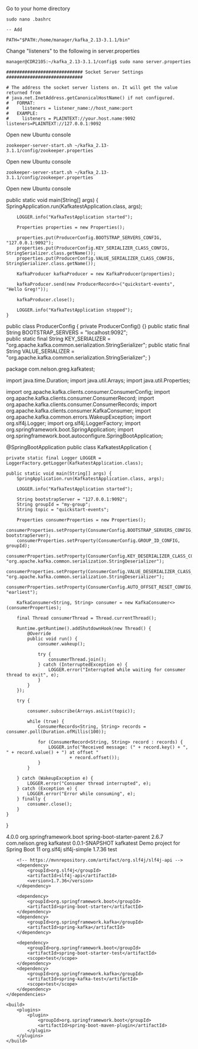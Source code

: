 Go to your home directory

	sudo nano .bashrc	
	
	-- Add
	
	PATH="$PATH:/home/manager/kafka_2.13-3.1.1/bin"

Change "listeners" to the following in server.properties

	manager@CDR2105:~/kafka_2.13-3.1.1/config$ sudo nano server.properties

	############################# Socket Server Settings #############################

	# The address the socket server listens on. It will get the value returned from
	# java.net.InetAddress.getCanonicalHostName() if not configured.
	#   FORMAT:
	#     listeners = listener_name://host_name:port
	#   EXAMPLE:
	#     listeners = PLAINTEXT://your.host.name:9092
	listeners=PLAINTEXT://127.0.0.1:9092


Open new Ubuntu console
	
	zookeeper-server-start.sh ~/kafka_2.13-3.1.1/config/zookeeper.properties

Open new Ubuntu console

	zookeeper-server-start.sh ~/kafka_2.13-3.1.1/config/zookeeper.properties
	
Open new Ubuntu console


public static void main(String[] args) {
		SpringApplication.run(KafkatestApplication.class, args);

		LOGGER.info("KafkaTestApplication started");

		Properties properties = new Properties();

		properties.put(ProducerConfig.BOOTSTRAP_SERVERS_CONFIG, "127.0.0.1:9092");
		properties.put(ProducerConfig.KEY_SERIALIZER_CLASS_CONFIG, StringSerializer.class.getName());
		properties.put(ProducerConfig.VALUE_SERIALIZER_CLASS_CONFIG, StringSerializer.class.getName());

		KafkaProducer kafkaProducer = new KafkaProducer(properties);

		kafkaProducer.send(new ProducerRecord<>("quickstart-events", "Hello Greg!"));

		kafkaProducer.close();

		LOGGER.info("KafkaTestApplication stopped");
	}

	
public class ProducerConfig {
    private ProducerConfig() {}
    public static final String BOOTSTRAP_SERVERS = "localhost:9092";   
    public static final String KEY_SERIALIZER = "org.apache.kafka.common.serialization.StringSerializer";
    public static final String VALUE_SERIALIZER = "org.apache.kafka.common.serialization.StringSerializer";
}

package com.nelson.greg.kafkatest;

import java.time.Duration;
import java.util.Arrays;
import java.util.Properties;

import org.apache.kafka.clients.consumer.ConsumerConfig;
import org.apache.kafka.clients.consumer.ConsumerRecord;
import org.apache.kafka.clients.consumer.ConsumerRecords;
import org.apache.kafka.clients.consumer.KafkaConsumer;
import org.apache.kafka.common.errors.WakeupException;
import org.slf4j.Logger;
import org.slf4j.LoggerFactory;
import org.springframework.boot.SpringApplication;
import org.springframework.boot.autoconfigure.SpringBootApplication;

@SpringBootApplication
public class KafkatestApplication {

	private static final Logger LOGGER = LoggerFactory.getLogger(KafkatestApplication.class);

	public static void main(String[] args) {
		SpringApplication.run(KafkatestApplication.class, args);

		LOGGER.info("KafkaTestApplication started");

		String bootstrapServer = "127.0.0.1:9092";
		String groupId = "my-group";
		String topic = "quickstart-events";

		Properties consumerProperties = new Properties();
		consumerProperties.setProperty(ConsumerConfig.BOOTSTRAP_SERVERS_CONFIG, bootstrapServer);
		consumerProperties.setProperty(ConsumerConfig.GROUP_ID_CONFIG, groupId);
		consumerProperties.setProperty(ConsumerConfig.KEY_DESERIALIZER_CLASS_CONFIG, "org.apache.kafka.common.serialization.StringDeserializer");
		consumerProperties.setProperty(ConsumerConfig.VALUE_DESERIALIZER_CLASS_CONFIG, "org.apache.kafka.common.serialization.StringDeserializer");
		consumerProperties.setProperty(ConsumerConfig.AUTO_OFFSET_RESET_CONFIG, "earliest");

		KafkaConsumer<String, String> consumer = new KafkaConsumer<>(consumerProperties);

		final Thread consumerThread = Thread.currentThread();

		Runtime.getRuntime().addShutdownHook(new Thread() {
			@Override
			public void run() {
				consumer.wakeup();

				try {
					consumerThread.join();
				} catch (InterruptedException e) {
					LOGGER.error("Interrupted while waiting for consumer thread to exit", e);
				}
			}
		});

		try {

			consumer.subscribe(Arrays.asList(topic));

			while (true) {
				ConsumerRecords<String, String> records = consumer.poll(Duration.ofMillis(100));

				for (ConsumerRecord<String, String> record : records) {
					LOGGER.info("Received message: (" + record.key() + ", " + record.value() + ") at offset "
							+ record.offset());
				}
			}

		} catch (WakeupException e) {
			LOGGER.error("Consumer thread interrupted", e);
		} catch (Exception e) {
			LOGGER.error("Error while consuming", e);
		} finally {
			consumer.close();
		}
	}
}

<?xml version="1.0" encoding="UTF-8"?>
<project xmlns="http://maven.apache.org/POM/4.0.0" xmlns:xsi="http://www.w3.org/2001/XMLSchema-instance" xsi:schemaLocation="http://maven.apache.org/POM/4.0.0 https://maven.apache.org/xsd/maven-4.0.0.xsd">
	<modelVersion>4.0.0</modelVersion>
	<parent>
		<groupId>org.springframework.boot</groupId>
		<artifactId>spring-boot-starter-parent</artifactId>
		<version>2.6.7</version>
		<relativePath /> <!-- lookup parent from repository -->
	</parent>
	<groupId>com.nelson.greg</groupId>
	<artifactId>kafkatest</artifactId>
	<version>0.0.1-SNAPSHOT</version>
	<name>kafkatest</name>
	<description>Demo project for Spring Boot</description>
	<properties>
		<java.version>11</java.version>
	</properties>
	<dependencies>
		<!-- https://mvnrepository.com/artifact/org.slf4j/slf4j-simple -->
		<dependency>
			<groupId>org.slf4j</groupId>
			<artifactId>slf4j-simple</artifactId>
			<version>1.7.36</version>
			<scope>test</scope>
		</dependency>
		
		<!-- https://mvnrepository.com/artifact/org.slf4j/slf4j-api -->
		<dependency>
			<groupId>org.slf4j</groupId>
			<artifactId>slf4j-api</artifactId>
			<version>1.7.36</version>
		</dependency>

		<dependency>
			<groupId>org.springframework.boot</groupId>
			<artifactId>spring-boot-starter</artifactId>
		</dependency>
		<dependency>
			<groupId>org.springframework.kafka</groupId>
			<artifactId>spring-kafka</artifactId>
		</dependency>

		<dependency>
			<groupId>org.springframework.boot</groupId>
			<artifactId>spring-boot-starter-test</artifactId>
			<scope>test</scope>
		</dependency>
		<dependency>
			<groupId>org.springframework.kafka</groupId>
			<artifactId>spring-kafka-test</artifactId>
			<scope>test</scope>
		</dependency>
	</dependencies>

	<build>
		<plugins>
			<plugin>
				<groupId>org.springframework.boot</groupId>
				<artifactId>spring-boot-maven-plugin</artifactId>
			</plugin>
		</plugins>
	</build>

</project>
